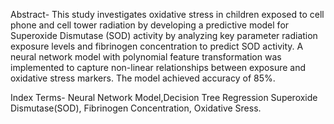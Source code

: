 Abstract- This study investigates oxidative stress in children exposed to cell phone and cell tower radiation by developing a predictive
 model for Superoxide Dismutase (SOD) activity by analyzing key parameter radiation exposure levels and fibrinogen concentration to
 predict SOD activity. A neural network model with polynomial feature transformation was implemented to capture non-linear
 relationships between exposure and oxidative stress markers. The model achieved accuracy of 85%.
 
 
 
 Index Terms- Neural Network Model,Decision Tree Regression Superoxide Dismutase(SOD), Fibrinogen Concentration, Oxidative Sress.
